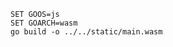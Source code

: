 <!--
 * @Author: tj
 * @Date: 2022-11-10 16:30:29
 * @LastEditors: tj
 * @LastEditTime: 2022-11-10 16:30:47
 * @FilePath: \book\cmd\wasm\readme.md
-->
```
SET GOOS=js
SET GOARCH=wasm
go build -o ../../static/main.wasm
```